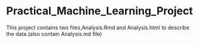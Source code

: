 # Practical_Machine_Learning_Project

This project contains two files,Analysis.Rmd and Analysis.html to describe the data.(also contain Analysis.md file)

